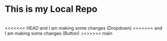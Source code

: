 # This is my Local Repo 
<br>
<<<<<<< HEAD
and I am making some changes (Dropdown)
=======
and I am making some changes (Button)
>>>>>>> main
